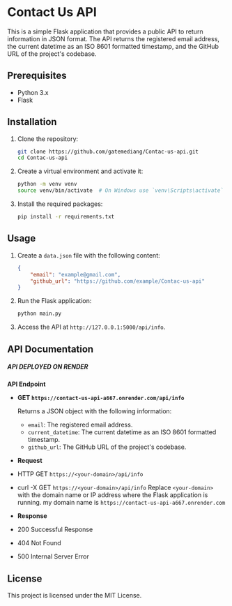 # Contact Us API

This is a simple Flask application that provides a public API to return information in JSON format. The API returns the registered email address, the current datetime as an ISO 8601 formatted timestamp, and the GitHub URL of the project's codebase.

## Prerequisites

- Python 3.x
- Flask

## Installation

1. Clone the repository:

    ```bash
    git clone https://github.com/gatemediang/Contac-us-api.git
    cd Contac-us-api
    ```

2. Create a virtual environment and activate it:

    ```bash
    python -m venv venv
    source venv/bin/activate  # On Windows use `venv\Scripts\activate`
    ```

3. Install the required packages:

    ```bash
    pip install -r requirements.txt
    ```

## Usage

1. Create a `data.json` file with the following content:

    ```json
    {
        "email": "example@gmail.com",
        "github_url": "https://github.com/example/Contac-us-api"
    }
    ```

2. Run the Flask application:

    ```bash
    python main.py
    ```

3. Access the API at `http://127.0.0.1:5000/api/info`.

## API Documentation
##### API DEPLOYED ON RENDER
**API Endpoint**

- **GET `https://contact-us-api-a667.onrender.com/api/info`**

    Returns a JSON object with the following information:
    - `email`: The registered email address.
    - `current_datetime`: The current datetime as an ISO 8601 formatted timestamp.
    - `github_url`: The GitHub URL of the project's codebase.

- **Request**
- HTTP GET `https://<your-domain>/api/info`
- curl -X GET `https://<your-domain>/api/info`
Replace `<your-domain>` with the domain name or IP address where the Flask application is running.
my domain name is `https://contact-us-api-a667.onrender.com`

- **Response**
- 200 Successful Response
- 404 Not Found
- 500 Internal Server Error

    

## License

This project is licensed under the MIT License.